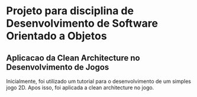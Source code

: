# Projeto para disciplina de Desenvolvimento de Software Orientado a Objetos

## Aplicacao da Clean Architecture no Desenvolvimento de Jogos

Inicialmente, foi utilizado um tutorial para o desenvolvimento de um simples jogo 2D.
Apos isso, foi aplicada a clean architecture no jogo.
